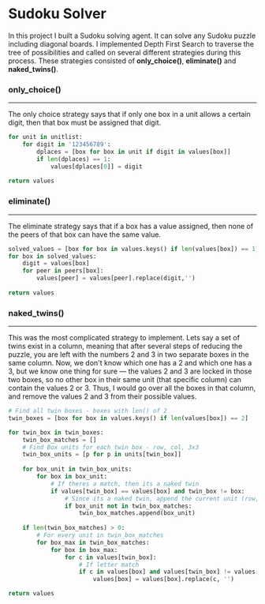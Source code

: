 # Sudoku Solver

In this project I built a Sudoku solving agent. It can solve any Sudoku puzzle including diagonal boards.  I implemented Depth First Search to traverse the tree of possibilities and called on several different strategies during this process. These strategies consisted of **only_choice()**, **eliminate()** and **naked_twins()**.

### only_choice()
------
The only choice strategy says that if only one box in a unit allows a certain digit, then that box must be assigned that digit.

```python
for unit in unitlist:
    for digit in '123456789':
        dplaces = [box for box in unit if digit in values[box]]
        if len(dplaces) == 1:
            values[dplaces[0]] = digit
            
return values
```

### eliminate()
------
The eliminate strategy says that if a box has a value assigned, then none of the peers of that box can have the same value.

```python
solved_values = [box for box in values.keys() if len(values[box]) == 1]
for box in solved_values:
    digit = values[box]
    for peer in peers[box]:
        values[peer] = values[peer].replace(digit,'')
        
return values
```

### naked_twins()
------
This was the most complicated strategy to implement. Lets say a set of twins exist in a column, meaning that after several steps of reducing the puzzle, you are left with the numbers 2 and 3 in two separate boxes in the same column. Now, we don't know which one has a 2 and which one has a 3, but we know one thing for sure — the values 2 and 3 are locked in those two boxes, so no other box in their same unit (that specific column) can contain the values 2 or 3. Thus, I would go over all the boxes in that column, and remove the values 2 and 3 from their possible values.

```python
# Find all twin boxes - boxes with len() of 2
twin_boxes = [box for box in values.keys() if len(values[box]) == 2]

for twin_box in twin_boxes:
    twin_box_matches = []
    # Find Box units for each twin box - row, col, 3x3
    twin_box_units = [p for p in units[twin_box]]
    
    for box_unit in twin_box_units:
        for box in box_unit:
            # If theres a match, then its a naked twin
            if values[twin_box] == values[box] and twin_box != box:
                # Since its a naked twin, append the current unit (row, col or 3x3)
                if box_unit not in twin_box_matches:
                    twin_box_matches.append(box_unit)
    
    if len(twin_box_matches) > 0:
        # For every unit in twin_box_matches
        for box_max in twin_box_matches:
            for box in box_max:
                for c in values[twin_box]:
                    # If letter match
                    if c in values[box] and values[twin_box] != values[box] and len(values[box]) >= 2:
                        values[box] = values[box].replace(c, '')

return values
```

